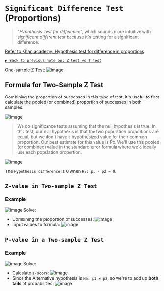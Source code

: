 # `Significant Difference Test` (Proportions)
> "_Hypothesis Test for difference_", which sounds more intuitive with _significant different test_ because it's testing for a significant difference.

[Refer to Khan academy: Hypothesis test for difference in proportions](https://www.khanacademy.org/math/ap-statistics/two-sample-inference/modal/v/hypothesis-test-for-difference-in-proportions)

[`▶ Back to previous note on: Z test vs T test`](https://github.com/solomonxie/solomonxie.github.io/issues/50#issuecomment-420542201)

One-sample Z Test:
![image](https://user-images.githubusercontent.com/14041622/45408926-514fb180-b6a0-11e8-8174-1a360944483c.png)


## Formula for Two-Sample Z Test

Combining the proportion of successes
In this type of test, it's useful to first calculate the pooled (or combined) proportion of successes in both samples:

![image](https://user-images.githubusercontent.com/14041622/45471111-a94eec80-b762-11e8-9de2-5c9bade7c136.png)

> We do significance tests assuming that the null hypothesis is true. In this test, our null hypothesis is that the two population proportions are equal, but we don't have a hypothesized value for their common proportion. Our best estimate for this value is Ṕc. We'll use this pooled (or combined) value in the standard error formula where we'd ideally use each population proportion.


![image](https://user-images.githubusercontent.com/14041622/45471171-ddc2a880-b762-11e8-8fdd-59dbd9a5e162.png)

The `Hypothesis difference` is 0 when `H₀: p1 - p2 = 0`.



## `Z-value in Two-sample Z Test`
### Example
![image](https://user-images.githubusercontent.com/14041622/45471059-77d62100-b762-11e8-9ca1-38abd611aac4.png)
Solve:
- Combining the proportion of successes:
![image](https://user-images.githubusercontent.com/14041622/45471269-1cf0f980-b763-11e8-8f6b-0a217e216ddd.png)
- Input values to formula:
![image](https://user-images.githubusercontent.com/14041622/45471292-3134f680-b763-11e8-9414-d22415e9d0aa.png)



## `P-value in a Two-sample Z Test`
### Example
![image](https://user-images.githubusercontent.com/14041622/45472166-fc766e80-b765-11e8-8ef0-b2d324717cf4.png)
Solve:
- Calculate `z-score`:
![image](https://user-images.githubusercontent.com/14041622/45472536-149abd80-b767-11e8-9405-051427dc3c44.png)
- Since the Alternative hypothesis is `Ha: p1 ≠ p2`, so we're to add up **both tails** of probabilities:
![image](https://user-images.githubusercontent.com/14041622/45472579-3136f580-b767-11e8-8251-0ca75d92a5a3.png)


